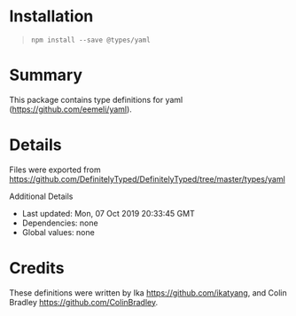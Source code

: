 # Installation
> `npm install --save @types/yaml`

# Summary
This package contains type definitions for yaml (https://github.com/eemeli/yaml).

# Details
Files were exported from https://github.com/DefinitelyTyped/DefinitelyTyped/tree/master/types/yaml

Additional Details
 * Last updated: Mon, 07 Oct 2019 20:33:45 GMT
 * Dependencies: none
 * Global values: none

# Credits
These definitions were written by Ika <https://github.com/ikatyang>, and Colin Bradley <https://github.com/ColinBradley>.
